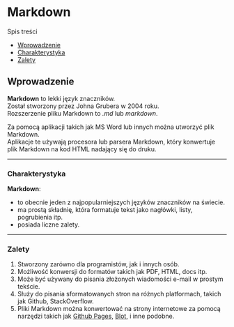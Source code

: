 # Markdown

<!--To jest nagłowek H1-->

Spis treści

- [Wprowadzenie](#wprowadzenie)
- [Charakterystyka](#charakterystyka)
- [Zalety](#zalety)

## Wprowadzenie

<!--To jest nagłowek H2-->

<!--To jest akapit tekstu z *italikami (alt. _), **pogrubieniem (alt. __), dolną linią tekstu przez: 2x spacja + enter, nowy akapit przez: spacja + 2x enter.-->

**Markdown** to lekki język znaczników.  
Został stworzony przez Johna Grubera w 2004 roku.  
Rozszerzenie pliku Markdown to _.md_ lub _markdown_.

Za pomocą aplikacji takich jak MS Word lub innych można utworzyć plik Markdown.  
Aplikacje te używają procesora lub parsera Markdown, który konwertuje plik Markdown na kod HTML nadający się do druku.

---

### Charakterystyka

<!--To jest lista wypunktowana-->

**Markdown**:

- to obecnie jeden z najpopularniejszych języków znaczników na świecie.
- ma prostą składnię, która formatuje tekst jako nagłówki, listy, pogrubienia itp.
- posiada liczne zalety.

---

### Zalety

<!--To jest lista numerowana z linkami zewnętrznymi-->

1. Stworzony zarówno dla programistów, jak i innych osób.
2. Możliwość konwersji do formatów takich jak PDF, HTML, docs itp.
3. Może być używany do pisania złożonych wiadomości e-mail w prostym tekście.
4. Służy do pisania sformatowanych stron na różnych platformach, takich jak Github, StackOverflow.
5. Pliki Markdown można konwertować na strony internetowe za pomocą narzędzi takich jak [Github Pages](https://pages.github.com/), [Blot](blot.io), i inne podobne.

